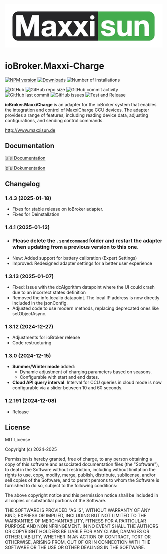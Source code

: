 ![Logo](admin/ms_logo_black_green.webp)

# ioBroker.Maxxi-Charge

[![NPM version](https://img.shields.io/npm/v/iobroker.maxxi-charge.svg)](https://www.npmjs.com/package/iobroker.maxxi-charge)
[![Downloads](https://img.shields.io/npm/dm/iobroker.maxxi-charge.svg)](https://www.npmjs.com/package/iobroker.maxxi-charge)
![Number of Installations](https://iobroker.live/badges/maxxi-charge-installed.svg)

![GitHub](https://img.shields.io/github/license/blabond/iobroker.maxxi-charge?style=flat-square)
![GitHub repo size](https://img.shields.io/github/repo-size/blabond/iobroker.maxxi-charge?logo=github&style=flat-square)
![GitHub commit activity](https://img.shields.io/github/commit-activity/m/blabond/iobroker.maxxi-charge?logo=github&style=flat-square)
![GitHub last commit](https://img.shields.io/github/last-commit/blabond/iobroker.maxxi-charge?logo=github&style=flat-square)
![GitHub issues](https://img.shields.io/github/issues/blabond/iobroker.maxxi-charge?logo=github&style=flat-square)
![Test and Release](https://github.com/blabond/ioBroker.maxxi-charge/actions/workflows/test-and-release.yml/badge.svg)



**ioBroker.MaxxiCharge** is an adapter for the ioBroker system that enables the integration and control of MaxxiCharge CCU devices. The adapter provides a range of features, including reading device data, adjusting configurations, and sending control commands.

http://www.maxxisun.de


## Documentation

[🇺🇸 Documentation](./docs/en/README.md)

[🇩🇪 Dokumentation](./docs/de/README.md)

## Changelog

### 1.4.3 (2025-01-18)

- Fixes for stable release on ioBroker adapter.
- Fixes for Deinstallation

### 1.4.1 (2025-01-12)

- ### Please delete the `.sendcommand` folder and restart the adapter when updating from a previous version to this one.
- New: Added support for battery calibration (Expert Settings)
- Improved: Redesigned adapter settings for a better user experience

### 1.3.13 (2025-01-07)
- Fixed: Issue with the dcAlgorithm datapoint where the UI could crash due to an incorrect states definition
- Removed the info.localip datapoint. The local IP address is now directly included in the jsonConfig.
- Adjusted code to use modern methods, replacing deprecated ones like setObjectAsync.

### 1.3.12 (2024-12-27)
- Adjustments for ioBroker release
- Code restructuring

### 1.3.0 (2024-12-15)
- **Summer/Winter mode** added:
  - Dynamic adjustment of charging parameters based on seasons.
  - Configurable with start and end dates.
- **Cloud API query interval**: Interval for CCU queries in cloud mode is now configurable via a slider between 10 and 60 seconds.

### 1.2.191 (2024-12-08)
- Release

## License
MIT License

Copyright (c) 2024-2025

Permission is hereby granted, free of charge, to any person obtaining a copy
of this software and associated documentation files (the "Software"), to deal
in the Software without restriction, including without limitation the rights
to use, copy, modify, merge, publish, distribute, sublicense, and/or sell
copies of the Software, and to permit persons to whom the Software is
furnished to do so, subject to the following conditions:

The above copyright notice and this permission notice shall be included in all
copies or substantial portions of the Software.

THE SOFTWARE IS PROVIDED "AS IS", WITHOUT WARRANTY OF ANY KIND, EXPRESS OR
IMPLIED, INCLUDING BUT NOT LIMITED TO THE WARRANTIES OF MERCHANTABILITY,
FITNESS FOR A PARTICULAR PURPOSE AND NONINFRINGEMENT. IN NO EVENT SHALL THE
AUTHORS OR COPYRIGHT HOLDERS BE LIABLE FOR ANY CLAIM, DAMAGES OR OTHER
LIABILITY, WHETHER IN AN ACTION OF CONTRACT, TORT OR OTHERWISE, ARISING FROM,
OUT OF OR IN CONNECTION WITH THE SOFTWARE OR THE USE OR OTHER DEALINGS IN THE
SOFTWARE.
